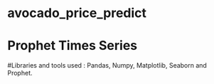 ﻿# avocado_price_predict
# Prophet Times Series
#Libraries and tools used : Pandas, Numpy, Matplotlib, Seaborn and Prophet.
